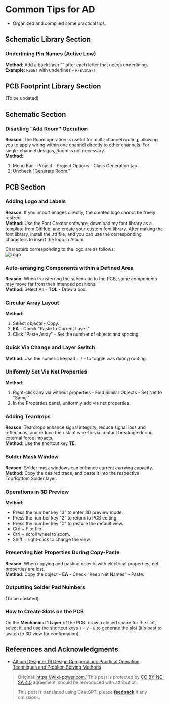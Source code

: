 # Common Tips for AD

- Organized and compiled some practical tips.

## Schematic Library Section

### Underlining Pin Names (Active Low)

**Method**: Add a backslash "\" after each letter that needs underlining.  
**Example**: `RESET` with underlines - `R\E\S\E\T`

## PCB Footprint Library Section

(To be updated)

## Schematic Section

### Disabling "Add Room" Operation

**Reason**: The Room operation is useful for multi-channel routing, allowing you to apply wiring within one channel directly to other channels. For single-channel designs, Room is not necessary.  
**Method**:

1. Menu Bar - Project - Project Options - Class Generation tab.
2. Uncheck "Generate Room."

## PCB Section

### Adding Logo and Labels

**Reason**: If you import images directly, the created logo cannot be freely resized.  
**Method**: Use the Font Creator software, download my font library as a template from [GitHub](https://github.com/linyuxuanlin/Modularity_of_Functional_Circuit/tree/master/%E4%B8%93%E7%94%A8%E5%AD%97%E4%BD%93), and create your custom font library. After making the font library, install the .ttf file, and you can use the corresponding characters to insert the logo in Altium.

Characters corresponding to the logo are as follows:  
![Logo](https://img.wiki-power.com/d/wiki-media/img/20200207200606.png)

### Auto-arranging Components within a Defined Area

**Reason**: When transferring the schematic to the PCB, some components may move far from their intended positions.  
**Method**: Select All - **TOL** - Draw a box.

### Circular Array Layout

**Method**:

1. Select objects - Copy.
2. **EA** - Check "Paste to Current Layer."
3. Click "Paste Array" - Set the number of objects and spacing.

### Quick Via Change and Layer Switch

**Method**: Use the numeric keypad + / - to toggle vias during routing.

### Uniformly Set Via Net Properties

**Method**:

1. Right-click any via without properties - Find Similar Objects - Set Net to "Same."
2. In the Properties panel, uniformly add via net properties.

### Adding Teardrops

**Reason**: Teardrops enhance signal integrity, reduce signal loss and reflections, and reduce the risk of wire-to-via contact breakage during external force impacts.  
**Method**: Use the shortcut key **TE**.

### Solder Mask Window

**Reason**: Solder mask windows can enhance current carrying capacity.  
**Method**: Copy the desired trace, and paste it into the respective Top/Bottom Solder layer.

### Operations in 3D Preview

**Method**:

- Press the number key "3" to enter 3D preview mode.
- Press the number key "2" to return to PCB editing.
- Press the number key "0" to restore the default view.
- Ctrl + F to flip.
- Ctrl + scroll wheel to zoom.
- Shift + right-click to change the view.

### Preserving Net Properties During Copy-Paste

**Reason**: When copying and pasting objects with electrical properties, net properties are lost.  
**Method**: Copy the object - **EA** - Check "Keep Net Names" - Paste.

### Outputting Solder Pad Numbers

(To be updated)

### How to Create Slots on the PCB

On the **Mechanical 1 Layer** of the PCB, draw a closed shape for the slot, select it, and use the shortcut keys `T` - `V` - `B` to generate the slot (it's best to switch to 3D view for confirmation).

## References and Acknowledgments

- [Altium Designer 19 Design Compendium: Practical Operation Techniques and Problem Solving Methods](https://item.jd.com/12756518.html)

> Original: <https://wiki-power.com/>
> This post is protected by [CC BY-NC-SA 4.0](https://creativecommons.org/licenses/by/4.0/deed.en) agreement, should be reproduced with attribution.

> This post is translated using ChatGPT, please [**feedback**](https://github.com/linyuxuanlin/Wiki_MkDocs/issues/new) if any omissions.